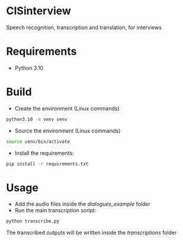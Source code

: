 # CISinterview
Speech recognition, transcription and translation, for interviews


# Requirements
- Python 3.10

# Build
- Create the environment (Linux commands)
```bash
python3.10 -m venv venv
```
- Source the environment (Linux commands)
```bash
source venv/bin/activate
```
- Install the requirements:
```bash
pip install -r requirements.txt
```
# Usage
- Add the audio files inside the *dialogues_example* folder
- Run the main transcription script:
```bash
python transcribe.py
```

The transcribed outputs will be written inside the *transcriptions* folder